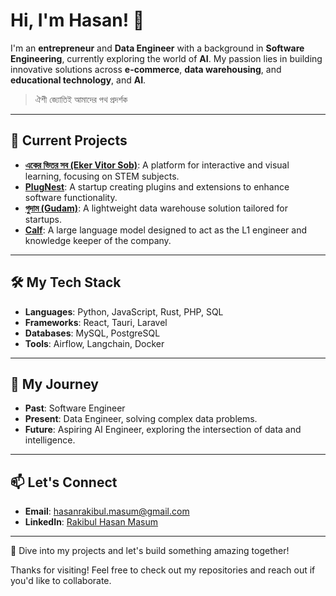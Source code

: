 # Hi, I'm Hasan! 👋

I'm an **entrepreneur** and **Data Engineer** with a background in **Software Engineering**, currently exploring the world of **AI**. My passion lies in building innovative solutions across **e-commerce**, **data warehousing**, and **educational technology**, and **AI**.

> ঐশী জ্যোতিই আমাদের পথ প্রদর্শক

---

## 🚀 Current Projects

- [**একের ভিতর সব (Eker Vitor Sob)**](https://github.com/eker-vitor-sob): A platform for interactive and visual learning, focusing on STEM subjects.
- [**PlugNest**](https://github.com/plugnest): A startup creating plugins and extensions to enhance software functionality.
- [**গুদাম (Gudam)**](https://github.com/rhasanm/gudam): A lightweight data warehouse solution tailored for startups.
- [**Calf**](https://github.com/rhasanm/calf): A large language model designed to act as the L1 engineer and knowledge keeper of the company.

---

## 🛠️ My Tech Stack

- **Languages**: Python, JavaScript, Rust, PHP, SQL
- **Frameworks**: React, Tauri, Laravel
- **Databases**: MySQL, PostgreSQL
- **Tools**: Airflow, Langchain, Docker

---

## 🧠 My Journey

- **Past**: Software Engineer
- **Present**: Data Engineer, solving complex data problems.
- **Future**: Aspiring AI Engineer, exploring the intersection of data and intelligence.

---

## 📫 Let's Connect

- **Email**: [hasanrakibul.masum@gmail.com](mailto:hasanrakibul.masum@gmail.com)
- **LinkedIn**: [Rakibul Hasan Masum](https://www.linkedin.com/in/rakibulhasanmasum)

---

🚀 Dive into my projects and let's build something amazing together!

Thanks for visiting! Feel free to check out my repositories and reach out if you'd like to collaborate.
